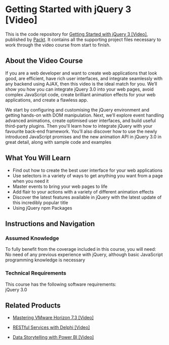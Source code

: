 # Getting Started with jQuery 3 [Video]

This is the code repository for [Getting Started with jQuery 3 [Video]](https://www.packtpub.com/web-development/getting-started-jquery-3-video?utm_source=github&utm_medium=repository&utm_campaign=9781788836173), published by [Packt](https://www.packtpub.com/?utm_source=github). It contains all the supporting project files necessary to work through the video course from start to finish.

## About the Video Course

If you are a web developer and want to create web applications that look good, are efficient, have rich user interfaces, and integrate seamlessly with any backend using AJAX, then this video is the ideal match for you. We’ll show you how you can integrate jQuery 3.0 into your web pages, avoid complex JavaScript code, create brilliant animation effects for your web applications, and create a flawless app.

We start by configuring and customising the jQuery environment and getting hands-on with DOM manipulation. Next, we’ll explore event handling advanced animations, create optimised user interfaces, and build useful third-party plugins. Then you'll learn how to integrate jQuery with your favourite back-end framework. You’ll also discover how to use the newly introduced JavaScript promises and the new animation API in jQuery 3.0 in great detail, along with sample code and examples

<H2>What You Will Learn</H2>
<DIV class=book-info-will-learn-text>
<UL>
<LI>Find out how to create the best user interface for your web applications 
<LI>Use selectors in a variety of ways to get anything you want from a page when you need it 
<LI>Master events to bring your web pages to life 
<LI>Add flair to your actions with a variety of different animation effects 
<LI>Discover the latest features available in jQuery with the latest update of this incredibly popular title 
<LI>Using jQuery npm<SPAN style="BACKGROUND-COLOR: transparent"> Packages</SPAN> </LI></UL></DIV>

## Instructions and Navigation

### Assumed Knowledge

To fully benefit from the coverage included in this course, you will need:<br/>
No need of any previous experience with jQuery, although basic JavaScript programming knowledge is necessary

### Technical Requirements

This course has the following software requirements:<br/>
jQuery 3.0

## Related Products

- [Mastering VMware Horizon 7.3 [Video]](https://www.packtpub.com/virtualization-and-cloud/mastering-vmware-horizon-73-video?utm_source=github&utm_medium=repository&utm_campaign=9781789802320)

- [RESTful Services with Delphi [Video]](https://www.packtpub.com/application-development/restful-services-delphi-video?utm_source=github&utm_medium=repository&utm_campaign=9781789951882)

- [Data Storytelling with Power BI [Video]](https://www.packtpub.com/big-data-and-business-intelligence/data-storytelling-power-bi-video?utm_source=github&utm_medium=repository&utm_campaign=9781789959475)
